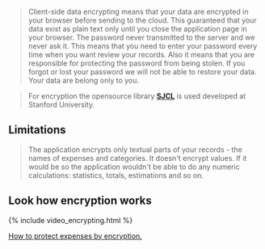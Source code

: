 > Client-side data encrypting means that your data are encrypted in your browser before sending to the cloud. 
This guaranteed that your data exist as plain text only until you close the application page in your browser. 
The password never transmitted to the server and we never ask it. This means that you need to enter your password 
every time when you want review your records. Also it means that you are responsible for protecting the password 
from being stolen. If you forgot or lost your password we will not be able to restore your data. Your data are 
belong only to you.

> For encryption the opensource library [**SJCL**](https://crypto.stanford.edu/sjcl/) is used developed at Stanford University.

## Limitations

> The application encrypts only textual parts of your records - the names of expenses and categories. 
It doesn't encrypt values. If it would be so the application wouldn't be able to do any numeric calculations: 
statistics, totals, estimations and so on.

## Look how encryption works

{% include video_encrypting.html %}

[How to protect expenses by encryption.](https://dvmorozov.github.io/expenses/how-to-protect-expenses-by-encryption)
